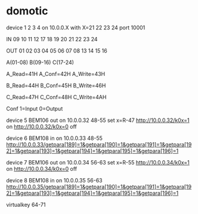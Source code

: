# domotic
device 1 2 3 4 on 10.0.0.X with X=21 22 23 24 port 10001

IN 09 10 11 12 17 18 19 20 21 22 23 24

OUT 01 02 03 04 05 06 07 08 13 14 15 16

A(01-08) B(09-16) C(17-24)

A_Read=41H A_Conf=42H A_Write=43H

B_Read=44H B_Conf=45H B_Write=46H

C_Read=47H C_Conf=48H C_Write=4AH

Conf 1=Input 0=Output 

device 5 BEM106 out on 10.0.0.32 48-55 set x=R-47 http://10.0.0.32/k0x=1 on http://10.0.0.32/k0x=0 off

device 6 BEM108 in on 10.0.0.33 48-55 
http://10.0.0.33/getpara[189]=1&getpara[190]=1&getpara[191]=1&getpara[192]=1&getpara[193]=1&getpara[194]=1&getpara[195]=1&getpara[196]=1

device 7 BEM106 out on 10.0.0.34 56-63 set x=R-55 http://10.0.0.34/k0x=1 on http://10.0.0.34/k0x=0 off

device 8 BEM108 in on 10.0.0.35 56-63 http://10.0.0.35/getpara[189]=1&getpara[190]=1&getpara[191]=1&getpara[192]=1&getpara[193]=1&getpara[194]=1&getpara[195]=1&getpara[196]=1

virtualkey 64-71
